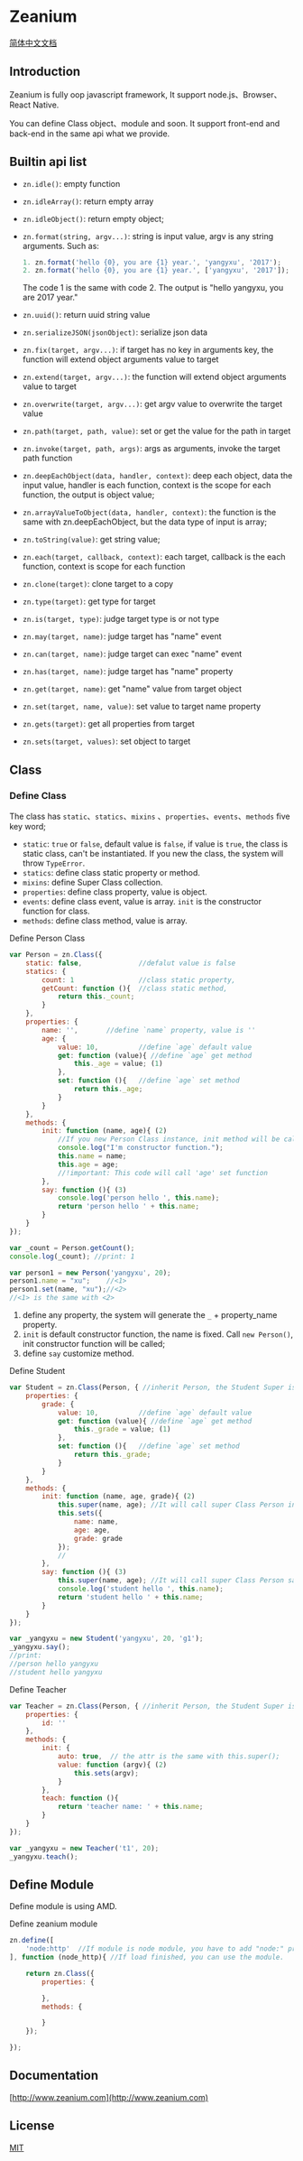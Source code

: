 # Zeanium

[简体中文文档](https://github.com/zeanium/zeanium/blob/master/README.md)


## Introduction

Zeanium is fully oop javascript framework, It support node.js、Browser、React Native.

You can define Class object、module and soon. It support front-end and back-end in the same api what we provide.


## Builtin api list

- `zn.idle()`: empty function
- `zn.idleArray()`: return empty array
- `zn.idleObject()`: return empty object;
- `zn.format(string, argv...)`: string is input value, argv is any string arguments. Such as:

    ```javascript
    1. zn.format('hello {0}, you are {1} year.', 'yangyxu', '2017');
    2. zn.format('hello {0}, you are {1} year.', ['yangyxu', '2017']);
    ```
    The code 1 is the same with code 2. The output is "hello yangyxu, you are 2017 year."
- `zn.uuid()`: return uuid string value
- `zn.serializeJSON(jsonObject)`: serialize json data
- `zn.fix(target, argv...)`: if target has no key in arguments key, the function will extend object arguments value to target
- `zn.extend(target, argv...)`: the function will extend object arguments value to target
- `zn.overwrite(target, argv...)`: get argv value to overwrite the target value
- `zn.path(target, path, value)`: set or get the value for the path in target
- `zn.invoke(target, path, args)`: args as arguments, invoke the target path function
- `zn.deepEachObject(data, handler, context)`: deep each object, data the input value, handler is each function, context is the scope for each function, the output is object value;
- `zn.arrayValueToObject(data, handler, context)`: the function is the same with zn.deepEachObject, but the data type of input is array;
- `zn.toString(value)`: get string value;
- `zn.each(target, callback, context)`: each target, callback is the each function, context is scope for each function
- `zn.clone(target)`: clone target to a copy
- `zn.type(target)`: get type for target
- `zn.is(target, type)`: judge target type is or not type
- `zn.may(target, name)`: judge target has "name" event
- `zn.can(target, name)`: judge target can exec "name" event
- `zn.has(target, name)`: judge target has "name" property
- `zn.get(target, name)`: get "name" value from target object
- `zn.set(target, name, value)`: set value to target name property
- `zn.gets(target)`: get all properties from target
- `zn.sets(target, values)`: set object to target


## Class

### Define Class
The class has `static`、`statics`、`mixins` 、`properties`、`events`、`methods` five key word;

- `static`: `true` or `false`, default value is `false`, if value is `true`, the class is static class, can't be instantiated. If you new the class, the system will throw `TypeError`.
- `statics`: define class static property or method.
- `mixins`: define Super Class collection.
- `properties`: define class property, value is object.
- `events`: define class event, value is array. `init` is the constructor function for class.
- `methods`: define class method, value is array.

Define Person Class
```javascript
var Person = zn.Class({
    static: false,              //defalut value is false
    statics: {
        count: 1                //class static property,
        getCount: function (){  //class static method,
            return this._count;
        }
    },
    properties: {
        name: '',       //define `name` property, value is ''
        age: {
            value: 10,          //define `age` default value
            get: function (value){ //define `age` get method
                this._age = value; (1)
            },
            set: function (){   //define `age` set method
                return this._age;
            }
        }
    },
    methods: {
        init: function (name, age){ (2)
            //If you new Person Class instance, init method will be call
            console.log("I'm constructor function.");
            this.name = name;
            this.age = age;
            //!important: This code will call 'age' set function
        },
        say: function (){ (3)
            console.log('person hello ', this.name);
            return 'person hello ' + this.name;
        }
    }
});

var _count = Person.getCount();
console.log(_count); //print: 1

var person1 = new Person('yangyxu', 20);
person1.name = "xu";    //<1>
person1.set(name, "xu");//<2>
//<1> is the same with <2>
```

1. define any property, the system will generate the `_` + property_name property.
2. `init` is default constructor function, the name is fixed. Call `new Person()`, init constructor function will be called;
3. define `say` customize method.


Define Student
```javascript
var Student = zn.Class(Person, { //inherit Person, the Student Super is Person
    properties: {
        grade: {
            value: 10,          //define `age` default value
            get: function (value){ //define `age` get method
                this._grade = value; (1)
            },
            set: function (){   //define `age` set method
                return this._grade;
            }
        }
    },
    methods: {
        init: function (name, age, grade){ (2)
            this.super(name, age); //It will call super Class Person init method
            this.sets({
                name: name,
                age: age,
                grade: grade
            });
            //
        },
        say: function (){ (3)
            this.super(name, age); //It will call super Class Person say method
            console.log('student hello ', this.name);
            return 'student hello ' + this.name;
        }
    }
});

var _yangyxu = new Student('yangyxu', 20, 'g1');
_yangyxu.say();
//print:
//person hello yangyxu
//student hello yangyxu

```

Define Teacher
```javascript
var Teacher = zn.Class(Person, { //inherit Person, the Student Super is Person
    properties: {
        id: ''
    },
    methods: {
        init: {
            auto: true,  // the attr is the same with this.super();
            value: function (argv){ (2)
                this.sets(argv);
            }
        },
        teach: function (){
            return 'teacher name: ' + this.name;
        }
    }
});

var _yangyxu = new Teacher('t1', 20);
_yangyxu.teach();
```

## Define Module
Define module is using AMD.


Define zeanium module
```javascript
zn.define([
    'node:http'  //If module is node module, you have to add "node:" prefix
], function (node_http){ //If load finished, you can use the module.

    return zn.Class({
        properties: {

        },
        methods: {

        }
    });

});
```

## Documentation

[http://www.zeanium.com](http://www.zeanium.com)

## License

[MIT](https://github.com/zeanium/zeanium/blob/master/LICENSE)
